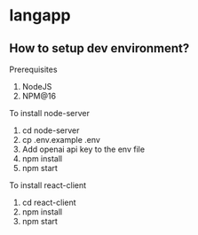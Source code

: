 # langapp

## How to setup dev environment?

Prerequisites

1. NodeJS
2. NPM@16

To install node-server

1. cd node-server
2. cp .env.example .env
3. Add openai api key to the env file
4. npm install
5. npm start

To install react-client
1. cd react-client
2. npm install
3. npm start
